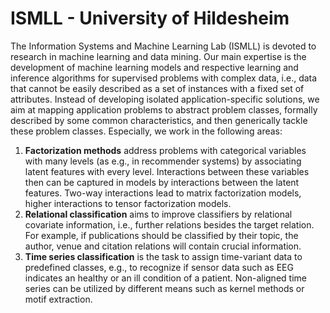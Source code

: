 # ISMLL - University of Hildesheim

The Information Systems and Machine Learning Lab (ISMLL) is devoted to research in machine learning and data mining. Our main expertise is the development of machine learning models and respective learning and inference algorithms for supervised problems with complex data, i.e., data that cannot be easily described as a set of instances with a fixed set of attributes. Instead of developing isolated application-specific solutions, we aim at mapping application problems to abstract problem classes, formally described by some common characteristics, and then generically tackle these problem classes. Especially, we work in the following areas:

1. **Factorization methods** address problems with categorical variables with many levels (as e.g., in recommender systems) by associating latent features with every level. Interactions between these variables then can be captured in models by interactions between the latent features. Two-way interactions lead to matrix factorization models, higher interactions to tensor factorization models.
2. **Relational classification** aims to improve classifiers by relational covariate information, i.e., further relations besides the target relation. For example, if publications should be classified by their topic, the author, venue and citation relations will contain crucial information.
3. **Time series classification** is the task to assign time-variant data to predefined classes, e.g., to recognize if sensor data such as EEG indicates an healthy or an ill condition of a patient. Non-aligned time series can be utilized by different means such as kernel methods or motif extraction.
